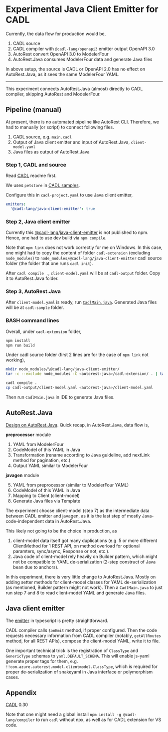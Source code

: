 # Experimental Java Client Emitter for CADL

Currently, the data flow for production would be,
1. CADL source
2. CADL compiler with `@cadl-lang/openapi3` emitter output OpenAPI 3.0
3. AutoRest convert OpenAPI 3.0 to ModelerFour
4. AutoRest.Java consumes ModelerFour data and generate Java files

In above setup, the source is CADL or OpenAPI 2.0 has no effect on AutoRest.Java, as it sees the same ModelerFour YAML.

---

This experiment connects AutoRest.Java (almost) directly to CADL compiler, skipping AutoRest and ModelerFour.

## Pipeline (manual)

At present, there is no automated pipeline like AutoRest CLI.
Therefore, we had to manually (or script) to connect following files.

1. CADL source, e.g. `main.cadl`
2. Output of Java client emitter and input of AutoRest.Java, `client-model.yaml`
3. Java files as output of AutoRest.Java

### Step 1, CADL and source

Read [CADL](https://github.com/microsoft/cadl/) readme first.

We uses `petstore` in [CADL samples](https://github.com/microsoft/cadl/tree/main/packages/samples).

Configure this in `cadl-project.yaml` to use Java client emitter,
```yaml
emitters:
  '@cadl-lang/java-client-emitter': true
```

### Step 2, Java client emitter

Currently this [@cadl-lang/java-client-emitter](package.json) is not published to npm.
Hence, one had to use dev build via `npm compile`.

Note that `npm link` does not work correctly for me on Windows.
In this case, one might had to copy the content of folder `cadl-extension` (excluding `node_modules`) to `node_modules/@cadl-lang/java-client-emitter` cadl source folder (the folder that one runs `cadl init`).

After `cadl compile .`, `client-model.yaml` will be at `cadl-output` folder.
Copy it to AutoRest.Java folder.

### Step 3, AutoRest.Java

After `client-model.yaml` is ready, run [`CadlMain.java`](../javagen/src/test/java/com/azure/autorest/CadlMain.java).
Generated Java files will be at `cadl-sample` folder.

### BASH command lines

Overall, under `cadl-extension` folder,
```bash
npm install
npm run build
```

Under cadl source folder (first 2 lines are for the case of `npm link` not working),
```bash
mkdir node_modules/\@cadl-lang/java-client-emitter/
tar -c --exclude node_modules -C <autorest-java>/cadl-extension/ . | tar -x -C node_modules/\@cadl-lang/java-client-emitter/

cadl compile .
cp cadl-output/client-model.yaml <autorest-java>/client-model.yaml
```

Then run `CadlMain.java` in IDE to generate Java files.

## AutoRest.Java

[Design on AutoRest.Java](../docs/developer/design.md).
Quick recap, in AutoRest.Java, data flow is,

**preprocessor** module

1. YAML from ModelerFour
2. CodeModel of this YAML in Java
3. Transformation (rename according to Java guideline, add nextLink method for pagination, etc.)
4. Output YAML similar to ModelerFour

**javagen** module

5. YAML from preprocessor (similar to ModelerFour YAML)
6. CodeModel of this YAML in Java
7. Mapping to Client (client-model)
8. Generate Java files via Template

The experiment choose client-model (step 7) as the intermediate data between CADL emitter and javagen, as it is the last step of mostly Java-code-independent data in AutoRest.Java.

This likely not going to be the choice in production, as
1. client-model data itself got many duplications (e.g. 5 or more different ClientMethod for 1 REST API, on method overload for optional paramters, sync/async, Response or not, etc.).
2. Java code of client-model rely heavily on Builder pattern, which might not be compatible to YAML de-serialization (2-step construct of Java bean due to anchors).

In this experiment, there is very little change to AutoRest.Java.
Mostly on adding setter methods for client-model classes for YAML de-serialization (as mentioned, Builder pattern might not work).
Then a `CadlMain.java` to just run step 7 and 8 to read client-model YAML and generate Java files.

## Java client emitter

The [emitter](src/emitter.ts) in typescript is pretty straightforward.

CADL compiler calls `$onEmit` method, if proper configured.
Then the code requests necessary information from CADL compiler (notably, `getAllRoutes` method, for all REST APIs), compose the client-model YAML, write it to file.

One important technical trick is the registration of `ClassType` and `GenericType` schemas to `yaml.DEFAULT_SCHEMA`.
This will enable js-yaml generate proper tags for them, e.g. `!!com.azure.autorest.model.clientmodel.ClassType`, which is required for proper de-serialization of snakeyaml in Java interface or polymorphism cases.

## Appendix

[CADL](https://github.com/microsoft/cadl/) 0.30

Note that one might need a global install `npm install -g @cadl-lang/compiler` to run `cadl` without npx, as well as for CADL extension for VS code.
